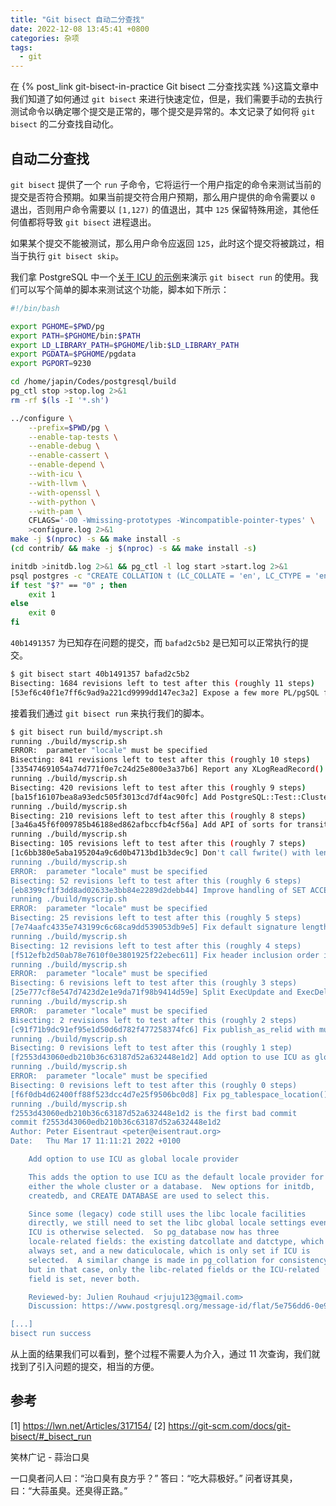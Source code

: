 ```yaml
---
title: "Git bisect 自动二分查找"
date: 2022-12-08 13:45:41 +0800
categories: 杂项
tags:
  - git
---
```


在 {% post_link git-bisect-in-practice Git bisect 二分查找实践 %}这篇文章中我们知道了如何通过 `git bisect` 来进行快速定位，但是，我们需要手动的去执行测试命令以确定哪个提交是正常的，哪个提交是异常的。本文记录了如何将 `git bisect` 的二分查找自动化。

<!--more-->

## 自动二分查找

`git bisect` 提供了一个 `run` 子命令，它将运行一个用户指定的命令来测试当前的提交是否符合预期。如果当前提交符合用户预期，那么用户提供的命令需要以 `0` 退出，否则用户命令需要以 `[1,127)` 的值退出，其中 `125` 保留特殊用途，其他任何值都将导致 `git bisect` 进程退出。

如果某个提交不能被测试，那么用户命令应返回 `125`，此时这个提交将被跳过，相当于执行 `git bisect skip`。

我们拿 PostgreSQL 中一个[关于 ICU 的示例](https://www.postgresql.org/message-id/CALDQics_oBEYfOnu_zH6yw9WR1waPCmcrqxQ8%2B39hK3Op%3Dz2UQ%40mail.gmail.com)来演示 `git bisect run` 的使用。我们可以写个简单的脚本来测试这个功能，脚本如下所示：

```bash
#!/bin/bash

export PGHOME=$PWD/pg
export PATH=$PGHOME/bin:$PATH
export LD_LIBRARY_PATH=$PGHOME/lib:$LD_LIBRARY_PATH
export PGDATA=$PGHOME/pgdata
export PGPORT=9230

cd /home/japin/Codes/postgresql/build
pg_ctl stop >stop.log 2>&1
rm -rf $(ls -I '*.sh')

../configure \
    --prefix=$PWD/pg \
    --enable-tap-tests \
    --enable-debug \
    --enable-cassert \
    --enable-depend \
    --with-icu \
    --with-llvm \
    --with-openssl \
    --with-python \
    --with-pam \
    CFLAGS='-O0 -Wmissing-prototypes -Wincompatible-pointer-types' \
    >configure.log 2>&1
make -j $(nproc) -s && make install -s
(cd contrib/ && make -j $(nproc) -s && make install -s)

initdb >initdb.log 2>&1 && pg_ctl -l log start >start.log 2>&1
psql postgres -c "CREATE COLLATION t (LC_COLLATE = 'en', LC_CTYPE = 'en', PROVIDER = 'icu', DETERMINISTIC = false);" 2>&1 | grep 'ERROR'
if test "$?" == "0" ; then
    exit 1
else
    exit 0
fi
```

`40b1491357` 为已知存在问题的提交，而 `bafad2c5b2` 是已知可以正常执行的提交。

```bash
$ git bisect start 40b1491357 bafad2c5b2
Bisecting: 1684 revisions left to test after this (roughly 11 steps)
[53ef6c40f1e7ff6c9ad9a221cd9999dd147ec3a2] Expose a few more PL/pgSQL functions to debugger plugins.
```

接着我们通过 `git bisect run` 来执行我们的脚本。

```bash
$ git bisect run build/myscript.sh
running ./build/myscrip.sh
ERROR:  parameter "locale" must be specified
Bisecting: 841 revisions left to test after this (roughly 10 steps)
[335474691054a74d771f0e7c24d25e800e3a37b6] Report any XLogReadRecord() error in XlogReadTwoPhaseData().
running ./build/myscrip.sh
Bisecting: 420 revisions left to test after this (roughly 9 steps)
[ba15f16107bea8a93edc505f3013cd7df4ac90fc] Add PostgreSQL::Test::Cluster::config_data()
running ./build/myscrip.sh
Bisecting: 210 revisions left to test after this (roughly 8 steps)
[3a46a45f6f009785b46188ed862afbccfb4cf56a] Add API of sorts for transition table handling in trigger.c
running ./build/myscrip.sh
Bisecting: 105 revisions left to test after this (roughly 7 steps)
[1c6bb380e5aba195204a9c6d0b4713bd1b3dec9c] Don't call fwrite() with len == 0 when writing out relcache init file.
running ./build/myscrip.sh
ERROR:  parameter "locale" must be specified
Bisecting: 52 revisions left to test after this (roughly 6 steps)
[eb8399cf1f3dd8ad02633e3bb84e2289d2debb44] Improve handling of SET ACCESS METHOD for ALTER MATERIALIZED VIEW
running ./build/myscrip.sh
ERROR:  parameter "locale" must be specified
Bisecting: 25 revisions left to test after this (roughly 5 steps)
[7e74aafc4335e743199c6c68ca9dd539053db9e5] Fix default signature length for gist_ltree_ops
running ./build/myscrip.sh
Bisecting: 12 revisions left to test after this (roughly 4 steps)
[f512efb2d50ab78e7610f0e3801925f22ebec611] Fix header inclusion order in pg_receivewal.c
running ./build/myscrip.sh
ERROR:  parameter "locale" must be specified
Bisecting: 6 revisions left to test after this (roughly 3 steps)
[25e777cf8e547d7423d2e1e9da71f98b9414d59e] Split ExecUpdate and ExecDelete into reusable pieces
running ./build/myscrip.sh
ERROR:  parameter "locale" must be specified
Bisecting: 2 revisions left to test after this (roughly 2 steps)
[c91f71b9dc91ef95e1d50d6d782f477258374fc6] Fix publish_as_relid with multiple publications
running ./build/myscrip.sh
Bisecting: 0 revisions left to test after this (roughly 1 step)
[f2553d43060edb210b36c63187d52a632448e1d2] Add option to use ICU as global locale provider
running ./build/myscrip.sh
ERROR:  parameter "locale" must be specified
Bisecting: 0 revisions left to test after this (roughly 0 steps)
[f6f0db4d62400ff88f523dcc4d7e25f9506bc0d8] Fix pg_tablespace_location() with in-place tablespaces
running ./build/myscrip.sh
f2553d43060edb210b36c63187d52a632448e1d2 is the first bad commit
commit f2553d43060edb210b36c63187d52a632448e1d2
Author: Peter Eisentraut <peter@eisentraut.org>
Date:   Thu Mar 17 11:11:21 2022 +0100

    Add option to use ICU as global locale provider

    This adds the option to use ICU as the default locale provider for
    either the whole cluster or a database.  New options for initdb,
    createdb, and CREATE DATABASE are used to select this.

    Since some (legacy) code still uses the libc locale facilities
    directly, we still need to set the libc global locale settings even if
    ICU is otherwise selected.  So pg_database now has three
    locale-related fields: the existing datcollate and datctype, which are
    always set, and a new daticulocale, which is only set if ICU is
    selected.  A similar change is made in pg_collation for consistency,
    but in that case, only the libc-related fields or the ICU-related
    field is set, never both.

    Reviewed-by: Julien Rouhaud <rjuju123@gmail.com>
    Discussion: https://www.postgresql.org/message-id/flat/5e756dd6-0e91-d778-96fd-b1bcb06c161a%402ndquadrant.com

[...]
bisect run success
```

从上面的结果我们可以看到，整个过程不需要人为介入，通过 11 次查询，我们就找到了引入问题的提交，相当的方便。

## 参考

[1] https://lwn.net/Articles/317154/
[2] https://git-scm.com/docs/git-bisect/#_bisect_run

<div class="just-for-fun">
笑林广记 - 蒜治口臭

一口臭者问人曰：“治口臭有良方乎？”
答曰：“吃大蒜极好。”
问者讶其臭，曰：“大蒜虽臭。还臭得正路。”
</div>
